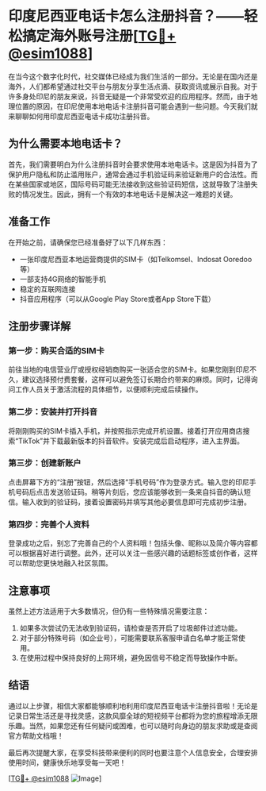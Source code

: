 # 印度尼西亚电话卡怎么注册抖音？——轻松搞定海外账号注册[[TG💪+ @esim1088](https://t.me/s/esim1088)]

在当今这个数字化时代，社交媒体已经成为我们生活的一部分。无论是在国内还是海外，人们都希望通过社交平台与朋友分享生活点滴、获取资讯或展示自我。对于许多身处印尼的朋友来说，抖音无疑是一个非常受欢迎的应用程序。然而，由于地理位置的原因，在印尼使用本地电话卡注册抖音可能会遇到一些问题。今天我们就来聊聊如何用印度尼西亚电话卡成功注册抖音。

## 为什么需要本地电话卡？

首先，我们需要明白为什么注册抖音时会要求使用本地电话卡。这是因为抖音为了保护用户隐私和防止滥用账户，通常会通过手机验证码来验证新用户的合法性。而在某些国家或地区，国际号码可能无法接收到这些验证码短信，这就导致了注册失败的情况发生。因此，拥有一个有效的本地电话卡是解决这一难题的关键。

## 准备工作

在开始之前，请确保您已经准备好了以下几样东西：
- 一张印度尼西亚本地运营商提供的SIM卡（如Telkomsel、Indosat Ooredoo等）
- 一部支持4G网络的智能手机
- 稳定的互联网连接
- 抖音应用程序（可以从Google Play Store或者App Store下载）

## 注册步骤详解

### 第一步：购买合适的SIM卡
前往当地的电信营业厅或授权经销商购买一张适合您的SIM卡。如果您刚到印尼不久，建议选择预付费套餐，这样可以避免签订长期合约带来的麻烦。同时，记得询问工作人员关于激活流程的具体细节，以便顺利完成后续操作。

### 第二步：安装并打开抖音
将刚刚购买的SIM卡插入手机，并按照指示完成开机设置。接着打开应用商店搜索“TikTok”并下载最新版本的抖音软件。安装完成后启动程序，进入主界面。

### 第三步：创建新账户
点击屏幕下方的“注册”按钮，然后选择“手机号码”作为登录方式。输入您的印尼手机号码后点击发送验证码。稍等片刻后，您应该能够收到一条来自抖音的确认短信。输入收到的验证码，接着设置密码并填写其他必要信息即可完成初步注册。

### 第四步：完善个人资料
登录成功之后，别忘了完善自己的个人资料哦！包括头像、昵称以及简介等内容都可以根据喜好进行调整。此外，还可以关注一些感兴趣的话题标签或创作者，这样可以帮助您更快地融入社区氛围。

## 注意事项

虽然上述方法适用于大多数情况，但仍有一些特殊情况需要注意：
1. 如果多次尝试仍无法收到验证码，请检查是否开启了垃圾邮件过滤功能。
2. 对于部分特殊号码（如企业号），可能需要联系客服申请白名单才能正常使用。
3. 在使用过程中保持良好的上网环境，避免因信号不稳定而导致操作中断。

## 结语

通过以上步骤，相信大家都能够顺利地利用印度尼西亚电话卡注册抖音啦！无论是记录日常生活还是寻找灵感，这款风靡全球的短视频平台都将为您的旅程增添无限乐趣。当然，如果您还有任何疑问或困难，也可以随时向身边的朋友求助或是查阅官方帮助文档哦！

最后再次提醒大家，在享受科技带来便利的同时也要注意个人信息安全，合理安排使用时间，健康快乐地享受每一天吧！

[[TG💪+ @esim1088](https://t.me/s/esim1088) ![Image](https://i.postimg.cc/4NQfJmqS/Snipaste-2025-05-13-00-14-12.png)]